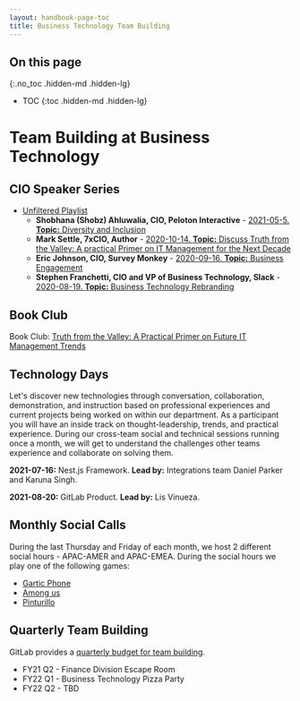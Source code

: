 ```yaml
---
layout: handbook-page-toc
title: Business Technology Team Building
---
```


<link rel="stylesheet" type="text/css" href="/stylesheets/biztech.css" />

## On this page
{:.no_toc .hidden-md .hidden-lg}

- TOC
{:toc .hidden-md .hidden-lg}

# Team Building at Business Technology

## CIO Speaker Series

- [Unfiltered Playlist](https://www.youtube.com/playlist?list=PL05JrBw4t0Kom2dWuFd-KoVnZqUTmlZQJ)
    - **Shobhana (Shobz) Ahluwalia, CIO, Peloton Interactive** - [2021-05-5. **Topic:** Diversity and Inclusion](https://www.youtube.com/watch?v=frHW0fNbm5c&list=PL05JrBw4t0Kom2dWuFd-KoVnZqUTmlZQJ&index=6)
    - **Mark Settle, 7xCIO, Author** - [2020-10-14. **Topic:** Discuss Truth from the Valley: A practical Primer on IT Management for the Next Decade](https://www.youtube.com/watch?v=MLAboHCE434&list=PL05JrBw4t0Kom2dWuFd-KoVnZqUTmlZQJ&index=3)
    - **Eric Johnson, CIO, Survey Monkey** - [2020-09-16. **Topic:** Business Engagement](https://www.youtube.com/watch?v=2Z8lAm941-A&list=PL05JrBw4t0Kom2dWuFd-KoVnZqUTmlZQJ&index=2)
    - **Stephen Franchetti, CIO and VP of Business Technology, Slack** - [2020-08-19. **Topic:** Business Technology Rebranding](https://www.youtube.com/watch?v=j9vjNMVuL9c&list=PL05JrBw4t0Kom2dWuFd-KoVnZqUTmlZQJ&index=1)

## Book Club

Book Club: [Truth from the Valley: A Practical Primer on Future IT Management Trends](https://gitlab.com/gitlab-com/book-clubs/-/issues/12)


## Technology Days

Let's discover new technologies through conversation, collaboration, demonstration, and instruction based on professional experiences and current projects being worked on within our department. As a participant you will have an inside track on thought-leadership, trends, and practical experience. During our cross-team social and technical sessions running once a month, we will get to understand the challenges other teams experience and collaborate on solving them.

**2021-07-16:** 
Nest.js Framework. 
    **Lead by:** Integrations team Daniel Parker and Karuna Singh.


**2021-08-20:** GitLab Product. 
    **Lead by:** Lis Vinueza.


## Monthly Social Calls

During the last Thursday and Friday of each month, we host 2 different social hours - APAC-AMER and APAC-EMEA. During the social hours we play one of the following games:

- [Gartic Phone](https://garticphone.com/)
- [Among us](https://innersloth.com/gameAmongUs.php) 
- [Pinturillo](https://www.pinturillo2.com/) 


## Quarterly Team Building 

GitLab provides a [quarterly budget for team building](https://about.gitlab.com/handbook/finance/expenses/#team-building-budget). 

- FY21 Q2 - Finance Division Escape Room
- FY22 Q1 - Business Technology Pizza Party
- FY22 Q2 - TBD
